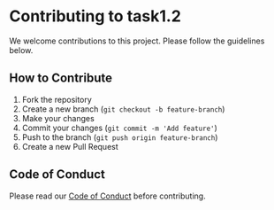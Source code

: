 # Contributing to task1.2

We welcome contributions to this project. Please follow the guidelines below.

## How to Contribute

1. Fork the repository
2. Create a new branch (`git checkout -b feature-branch`)
3. Make your changes
4. Commit your changes (`git commit -m 'Add feature'`)
5. Push to the branch (`git push origin feature-branch`)
6. Create a new Pull Request

## Code of Conduct

Please read our [Code of Conduct](CODE_OF_CONDUCT.md) before contributing.
